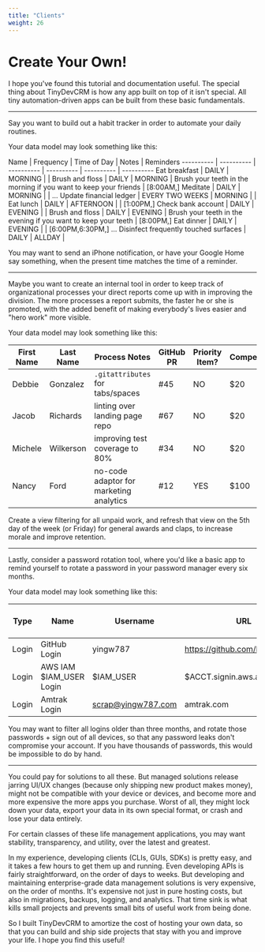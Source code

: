 ```yaml
---
title: "Clients"
weight: 26
---
```


# Create Your Own!

I hope you've found this tutorial and documentation useful. The special thing
about TinyDevCRM is how any app built on top of it isn't special. All tiny
automation-driven apps can be built from these basic fundamentals.

__________

Say you want to build out a habit tracker in order to automate your daily
routines.

Your data model may look something like this:

Name | Frequency | Time of Day | Notes | Reminders
---------- | ---------- | ---------- | ---------- | ---------- | ----------
Eat breakfast | DAILY | MORNING | |
Brush and floss | DAILY | MORNING | Brush your teeth in the morning if you want to keep your friends | [8:00AM,]
Meditate | DAILY | MORNING | |
...
Update financial ledger | EVERY TWO WEEKS | MORNING | |
Eat lunch | DAILY | AFTERNOON | | [1:00PM,]
Check bank account | DAILY | EVENING | |
Brush and floss | DAILY | EVENING | Brush your teeth in the evening if you want to keep your teeth | [8:00PM,]
Eat dinner | DAILY | EVENING | | [6:00PM,6:30PM,]
...
Disinfect frequently touched surfaces | DAILY | ALLDAY |

You may want to send an iPhone notification, or have your Google Home say
something, when the present time matches the time of a reminder.

__________

Maybe you want to create an internal tool in order to keep track of
organizational processes your direct reports come up with in improving the
division. The more processes a report submits, the faster he or she is promoted,
with the added benefit of making everybody's lives easier and "hero work" more
visible.

Your data model may look something like this:

First Name | Last Name | Process Notes | GitHub PR | Priority Item? | Compensation | Paid?
---------- | ---------- | ---------- | ---------- | ---------- | ---------- | ----------
Debbie | Gonzalez | `.gitattributes` for tabs/spaces | #45 | NO | $20 | NO
Jacob | Richards | linting over landing page repo | #67 | NO | $20 | NO
Michele | Wilkerson | improving test coverage to 80% | #34 | NO | $20 | NO
Nancy | Ford | no-code adaptor for marketing analytics | #12 | YES | $100 | NO

Create a view filtering for all unpaid work, and refresh that view on the 5th
day of the week (or Friday) for general awards and claps, to increase morale and
improve retention.

__________

Lastly, consider a password rotation tool, where you'd like a basic app to
remind yourself to rotate a password in your password manager every six months.

Your data model may look something like this:

Type | Name | Username | URL | Password Last Rotated
---------- | ---------- | ---------- | ---------- | ----------
Login | GitHub Login | yingw787 | https://github.com/login | 2018-07-22
Login | AWS IAM $IAM_USER Login | $IAM_USER | $ACCT.signin.aws.amazon.com | 2019-05-25
Login | Amtrak Login | scrap@yingw787.com | amtrak.com | 2007-01-02

You may want to filter all logins older than three months, and rotate those
passwords + sign out of all devices, so that any password leaks don't compromise
your account. If you have thousands of passwords, this would be impossible to do
by hand.

__________

You could pay for solutions to all these. But managed solutions release jarring
UI/UX changes (because only shipping new product makes money), might not be
compatible with your device or devices, and become more and more expensive the
more apps you purchase. Worst of all, they might lock down your data, export
your data in its own special format, or crash and lose your data entirely.

For certain classes of these life management applications, you may want
stability, transparency, and utility, over the latest and greatest.

In my experience, developing clients (CLIs, GUIs, SDKs) is pretty easy, and it
takes a few hours to get them up and running. Even developing APIs is fairly
straightforward, on the order of days to weeks. But developing and maintaining
enterprise-grade data management solutions is very expensive, on the order of
months. It's expensive not just in pure hosting costs, but also in migrations,
backups, logging, and analytics. That time sink is what kills small projects and
prevents small bits of useful work from being done.

So I built TinyDevCRM to amortize the cost of hosting your own data, so that you
can build and ship side projects that stay with you and improve your life. I
hope you find this useful!
